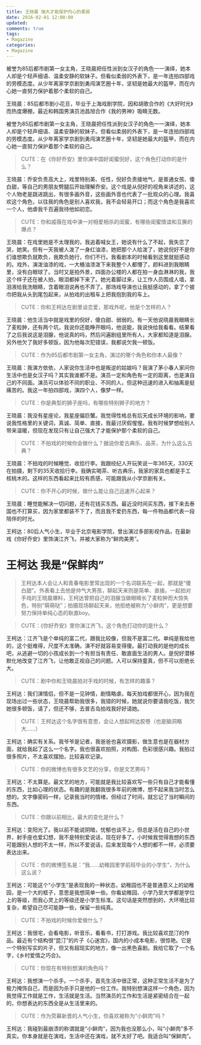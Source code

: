 ```yaml
---
title: 王晓晨 强大才能保护内心的柔弱
date: 2016-02-01 12:00:00
updated:
comments: true
tags:
- Magazine
categories:
- Magazine
---
```


被誉为85后都市剧第一女主角，王晓晨把任性派到女汉子的角色一一演绎，她本人却是个轻声细语、温柔安静的软妹子。但看似柔弱的外表下，是一年连拍四部戏的劳模态度。从少年离家学京剧到勇闯演艺圈十年，坚韧是她最大的盔甲，而在内心她一直努力保护着那个柔软的自己。

<!--more-->

王晓晨：85后都市剧小花旦，毕业于上海戏剧学院，因和胡歌合作的《大好时光》而热度爆棚，最近和韩国男演员池昌旭合作《我的男神》吸睛无数。

被誉为85后都市剧第一女主角，王晓晨把任性派到女汉子的角色一一演绎，她本人却是个轻声细语、温柔安静的软妹子。但看似柔弱的外表下，是一年连拍四部戏的劳模态度。从少年离家学京剧到勇闯演艺圈十年，坚韧是她最大的盔甲，而在内心她一直努力保护着那个柔软的自己。

>CUTE：在《你好乔安》里你演中国好闺蜜倪好，这个角色打动你的是什么？

王晓晨：乔安负责高大上，戏里特别美、任性，倪好负责接地气，是普通女孩、傻白甜，等自己的男朋友劈腿后开始理解乔安。这个戏是从倪好的视角来讲述的，这个人物老是跳进跳出，有很多画外音，这些画外音也代表了一批观众的心理。我喜欢这个角色，以往我的角色是别人喜欢我，我不会轻易开口；而这个角色是我喜欢一个人，他虐我千百遍我待他如初恋。

>CUTE：你和戚薇在戏中演一对相爱相杀的闺蜜，有哪些闺蜜情谊和互撕的爆点？

王晓晨：在戏里她是不太理我的，我追着喊女王，她说有什么了不起，我失恋了哭，她笑。但有一天我被人泼了一身红油漆，她把那个人给泼了，她说倪好不是你们谁想欺负就欺负，我欺负她行，你们不行。我看剧本的时候看到这里就挺感动的。戏外，演泼油漆的戏，一大桶油漆泼下来我整个人都懵了，颜料进到我眼睛里，没有白眼球了。当时又是拍外景，四面办公楼的人都在拍一身血淋淋的我，我这个样子还在被人拍，眼泪都掉下来了。她光着脚过来，让工作人员围成人墙，拿泪液给我洗眼睛，含着眼泪说再也不弄了。那场戏导演也让我挺感动的，拿了个披巾把我从头到尾包起来，从拍戏的出租车上把我抱到我的车上。

>CUTE：你和王柯达在剧里谈恋爱，那戏外呢，他是个怎样的人？

王晓晨：他生活当中就是戏里的倪好，傻白甜、弱弱的。有一天他说晓晨我眼睛长了麦粒肿，还有两个坑，我说你还能睁开眼吗，他说能，我说快给我看看。结果看了之后我说这是泪腺，他说真的吗，然后问遍剧组里所有人，大家都知道是泪腺。另外他欠了我好多顿饭，因为他每次犯错误，我都说欠我一顿饭。

>CUTE：作为85后都市剧第一女主角，演过的哪个角色和你本人最像？

王晓晨：我演方依依，人家说你生活中也是叛逆的姑娘吗？我演了茅小春人家问你生活中也是女汉子吗？其实我谁都不是。演员一定和角色有一定的距离，也是演自己的不同面。演员可以体验不同的职业、不同的人，但这种迅速的进入和抽离是挺痛苦的。我这一年拍四部戏，演四个人，像梦一样。

>CUTE：你是典型的狮子座吗，有哪些特别狮子的地方？

王晓晨：我没有星座论，我星座偏巨蟹。我觉得性格总有后天成长环境的影响，要说我性格里的关键词，真诚、简单、直接，我最讨厌假惺惺。我有时候梦想给别人带来温暖，但现在发现只有让自己强大了才能保护那个柔软的自己。

>CUTE：不拍戏的时候你会做什么？据说你爱古典乐、品茶，为什么这么古典？

王晓晨：不拍戏的时候睡觉、收拾行李。我跟经纪人开玩笑说一年365天，330天在拍摄，剩下的35天收拾行李。我确实喝茶、听古典乐，我家的家具也都是手工核桃木的。这样的东西看起来比较有质感，可能跟我从小学京剧有关。

>CUTE：你不开心的时候，做什么能让自己迅速开心起来？

王晓晨：睡觉能解决一切问题，还有花钱买东西。最近没时间买东西，接下来去泰国也不打算买，因为家里都装不下了，而且我不爱扔东西，每一件物品都代表一段陪伴的时光。

王柯达：80后人气小生，毕业于北京电影学院，曾出演过多部影视作品，在最新戏《你好乔安》里饰演江齐飞，并被大家称为“鲜肉美男”。

# 王柯达  我是“保鲜肉”

>王柯达本人会让人和青春电影里常出现的一个名词联系在一起，那就是“傻白甜”。外表看上去他是帅气大男孩，聊起天来则是简单、直接。一起拍对手戏的王晓晨爆料，王柯达曾把自己的泪腺当做眼睛长了麦粒肿而大惊失色，特别“萌萌哒”；拍摄现场聊起天来，他拒绝被称为“小鲜肉”，更是想要努力保持单纯心态的耿直boy。

>CUTE：《你好乔安》里你演江齐飞，这个角色打动你的是什么？

王柯达：江齐飞是个单纯的富二代，跟我比较像，但我不是富二代。单纯是我给他的，这个挺难得，尺度不太准确，演不好就容易变得傻。最打动我的是他的成长吧，从逃避一切的小孩成长到一个有担当有责任、敢直面生活的男人。是倪好潜移默化地改变了江齐飞，让他敢正视自己的问题。人可以保持童真，但不可以拒绝长大。

>CUTE：剧中你和王晓晨拍对手戏的时候，有怎样的趣事？

王柯达：我们演情侣，但不是一见钟情，剧情略虐。每天拍戏都很开心，因为我在现场出过一些状态，王晓晨帮助我很多，我错的时候，她就说你要请我吃饭，我欠她很多顿饭，请了，但还不够，去普吉岛拍戏我好好请她。

>CUTE：王柯达这个名字很有意思，会让人想起柯达胶卷（也是脑洞略大……）

王柯达：确实有关系。我爷爷是记者，我爸爸也喜欢摄影，做生意也是在器材方面，就给我起了这么一个名字。我也很喜欢拍照，对构图、色彩很感兴趣。我拍过很多照片，不太喜欢摆拍，比较喜欢记录。

>CUTE：你的微博也有很多文艺的分享，你是文艺男吗？

王柯达：不太算是。最文艺的地方，可能就是我比较喜欢写一些只有自己才能看懂的东西，比如心理的状态。有趣的是我翻我很多年前的微博，想不起来我当时怎么想的。文字像密码一样，记录我当时的情绪，但经过了时间，就忘记了当时瞬间的东西。

>CUTE：你跟以前相比，最大的变化是什么？

王柯达：变阳光了。我以前不能说阴暗，忧郁也谈不上，但总是活在自己的小世界，射手座也爱幻想，我不是特别爱说话，现在好多了。小时候我觉得我想的东西可能跟别人想的不太一样，所以不爱说话，后来发现每个人想的都不一样，必须要表达出来。

>CUTE：你的微博签名是：“我……幼稚园里学前班毕业的小学生”，为什么这么说？

王柯达：可能这个“小学生”是表现我的一种状态，幼稚园也不是普通意义上的幼稚园，是一个大的框子，意思是我想简单一些。你看幼稚园、小学乃至大学都是学位上的等级，而我心灵上的等级还是小学生标准。这句话是突然想到的，大环境比较复杂，希望自己尽可能静一些，保留一些纯真。

>CUTE：不拍戏的时候你爱做什么？

王柯达：我很宅，会看电影，听音乐，看看书，打打游戏。我比较喜欢昆汀的作品。最近有个结构很“昆汀”的片子《心迷宫》，国内的小成本电影，很惊艳。它是一个特别写实的片子，但又有超现实的地方，像一出黑色喜剧。我给它取了一个名字，《乡村爱情之巧合》。

>CUTE：你现在有特别想演的角色吗？

王柯达：我想演一个杀手。一个杀手，首先生活中很正常，这种正常生活不是为了极力掩饰自己，而是因为杀手只是他的一份工作。我特别想演这样一个角色，因为我觉得工作就是工作，生活就是生活。当然演员的工作和生活是紧密结合在一起的，你想表达的东西全是从生活里来的。

>CUTE：作为荧幕新晋的人气小生，你喜欢被称为“小鲜肉”吗？

王柯达：我碰到最崩溃的称谓就是“小鲜肉”，因为我也没那么小，叫“小鲜肉”多不真实。你本身就是在演戏，生活中还在演戏，就不太好了吧。我适合叫“保鲜肉”。
